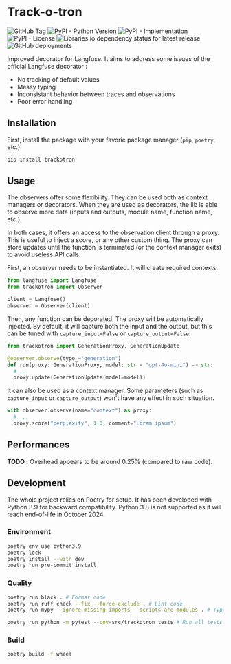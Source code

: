 # Track-o-tron

![GitHub Tag](https://img.shields.io/github/v/tag/bendabir/trackotron?sort=semver&label=version)
![PyPI - Python Version](https://img.shields.io/pypi/pyversions/trackotron)
![PyPI - Implementation](https://img.shields.io/pypi/implementation/trackotron)
![PyPI - License](https://img.shields.io/pypi/l/trackotron)
![Libraries.io dependency status for latest release](https://img.shields.io/librariesio/release/pypi/trackotron)
![GitHub deployments](https://img.shields.io/github/deployments/bendabir/trackotron/release?label=release)

Improved decorator for Langfuse. It aims to address some issues of the official Langfuse decorator :

- No tracking of default values
- Messy typing
- Inconsistant behavior between traces and observations
- Poor error handling

## Installation

First, install the package with your favorie package manager (`pip`, `poetry`, etc.).

```python
pip install trackotron
```

## Usage

The observers offer some flexibility. They can be used both as context managers or decorators. When they are used as decorators, the lib is able to observe more data (inputs and outputs, module name, function name, etc.).

In both cases, it offers an access to the observation client through a proxy. This is useful to inject a score, or any other custom thing. The proxy can store updates until the function is terminated (or the context manager exits) to avoid useless API calls.

First, an observer needs to be instantiated. It will create required contexts.

```python
from langfuse import Langfuse
from trackotron import Observer

client = Langfuse()
observer = Observer(client)
```

Then, any function can be decorated. The proxy will be automatically injected. By default, it will capture both the input and the output, but this can be tuned with `capture_input=False` or `capture_output=False`.

```python
from trackotron import GenerationProxy, GenerationUpdate

@observer.observe(type_="generation")
def run(proxy: GenerationProxy, model: str = "gpt-4o-mini") -> str:
  # ...
  proxy.update(GenerationUpdate(model=model))
```

It can also be used as a context manager. Some parameters (such as `capture_input` or `capture_output`) won't have any effect in such situation.

```python
with observer.observe(name="context") as proxy:
  # ...
  proxy.score("perplexity", 1.0, comment="Lorem ipsum")
```

## Performances

**TODO :** Overhead appears to be around 0.25% (compared to raw code).

## Development

The whole project relies on Poetry for setup. It has been developed with Python 3.9 for backward compatibility. Python 3.8 is not supported as it will reach end-of-life in October 2024.

### Environment

```bash
poetry env use python3.9
poetry lock
poetry install --with dev
poetry run pre-commit install
```

### Quality

```bash
poetry run black . # Format code
poetry run ruff check --fix --force-exclude . # Lint code
poetry run mypy --ignore-missing-imports --scripts-are-modules . # Type check code
```

```bash
poetry run python -m pytest --cov=src/trackotron tests # Run all tests
```

### Build

```bash
poetry build -f wheel
```
